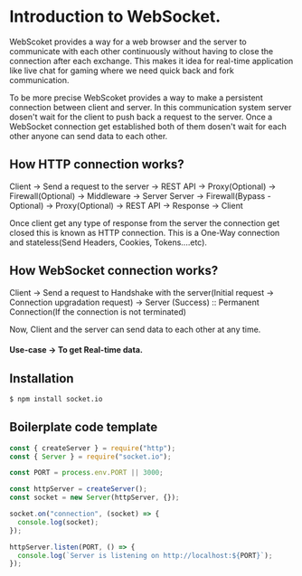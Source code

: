 # Introduction to WebSocket.

WebScoket provides a way for a web browser and the server to communicate with each other continuously without having to close the connection after each exchange. This makes it idea for real-time application like live chat for gaming where we need quick back and fork communication.

To be more precise WebScoket provides a way to make a persistent connection between client and server. In this communication system server dosen't wait for the client to push back a request to the server. Once a WebSocket connection get established both of them dosen't wait for each other anyone can send data to each other.

## How HTTP connection works?

Client -> Send a request to the server -> REST API -> Proxy(Optional) -> Firewall(Optional) -> Middleware -> Server
Server -> Firewall(Bypass - Optional) -> Proxy(Optional) -> REST API -> Response -> Client

Once client get any type of response from the server the connection get closed this is known as HTTP connection. This is a One-Way connection and stateless(Send Headers, Cookies, Tokens....etc).

## How WebSocket connection works?

Client -> Send a request to Handshake with the server(Initial request -> Connection upgradation request) -> Server (Success) :: Permanent Connection(If the connection is not terminated)

Now, Client and the server can send data to each other at any time.

#### Use-case -> To get Real-time data.

## Installation

```bash
$ npm install socket.io
```

## Boilerplate code template

```js
const { createServer } = require("http");
const { Server } = require("socket.io");

const PORT = process.env.PORT || 3000;

const httpServer = createServer();
const socket = new Server(httpServer, {});

socket.on("connection", (socket) => {
  console.log(socket);
});

httpServer.listen(PORT, () => {
  console.log(`Server is listening on http://localhost:${PORT}`);
});
```
